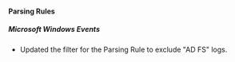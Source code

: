 
#### Parsing Rules

##### Microsoft Windows Events

- Updated the filter for the Parsing Rule to exclude "AD FS" logs.